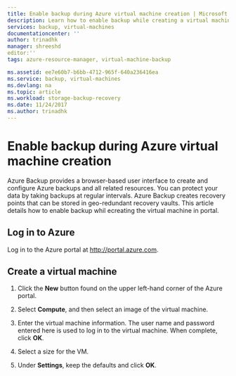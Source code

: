 ```yaml
---
title: Enable backup during Azure virtual machine creation | Microsoft Docs
description: Learn how to enable backup while creating a virtual machine in portal
services: backup, virtual-machines
documentationcenter: ''
author: trinadhk  
manager: shreeshd
editor:''
tags: azure-resource-manager, virtual-machine-backup

ms.assetid: ee7e60b7-b6bb-4712-965f-640a236416ea
ms.service: backup, virtual-machines
ms.devlang: na
ms.topic: article
ms.workload: storage-backup-recovery
ms.date: 11/24/2017
ms.author: trinadhk
---
```


# Enable backup during Azure virtual machine creation
Azure Backup provides a browser-based user interface to create and configure Azure backups and all related resources. You can protect your data by taking backups at regular intervals. Azure Backup creates recovery points that can be stored in geo-redundant recovery vaults. This article details how to enable backup whil ecreating the virtual machine in portal. 

## Log in to Azure

Log in to the Azure portal at http://portal.azure.com.

## Create a virtual machine 
1. Click the **New** button found on the upper left-hand corner of the Azure portal.

2. Select **Compute**, and then select an image of the virtual machine.  

3. Enter the virtual machine information. The user name and password entered here is used to log in to the virtual machine. When complete, click **OK**.

4. Select a size for the VM. 

5. Under **Settings**, keep the defaults and click **OK**. 
